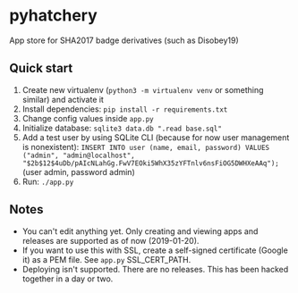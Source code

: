 # pyhatchery
App store for SHA2017 badge derivatives (such as Disobey19)

## Quick start
1. Create new virtualenv (`python3 -m virtualenv venv` or something similar) and activate it
2. Install dependencies: `pip install -r requirements.txt`
3. Change config values inside `app.py`
4. Initialize database: `sqlite3 data.db ".read base.sql"`
5. Add a test user by using SQLite CLI (because for now user management is nonexistent): `INSERT INTO user (name, email, password) VALUES ("admin", "admin@localhost", "$2b$12$4uDb/pAIcNLahGg.FwV7EOki5WhX35zYFTnlv6nsFiOG5DWHXeAAq");` (user admin, password admin)
6. Run: `./app.py`

## Notes
* You can't edit anything yet. Only creating and viewing apps and releases are supported as of now (2019-01-20).
* If you want to use this with SSL, create a self-signed certificate (Google it) as a PEM file. See `app.py` SSL_CERT_PATH.
* Deploying isn't supported. There are no releases. This has been hacked together in a day or two.
